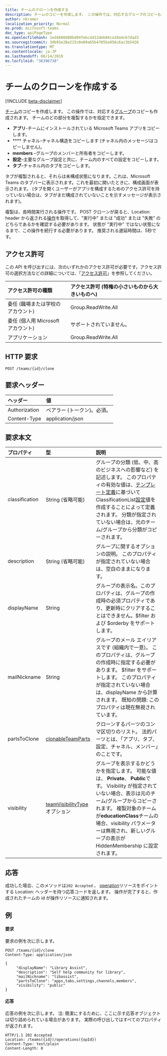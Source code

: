 ```yaml
---
title: チームのクローンを作成する
description: チームのコピーを作成します。 この操作では、対応するグループのコピーも作成されます。
author: nkramer
localization_priority: Normal
ms.prod: microsoft-teams
doc_type: apiPageType
ms.openlocfilehash: 1ed4880d80bd94febc4d12deb04ca10a4cb7dad3
ms.sourcegitcommit: 3db93e28e215c0e09a65b4705ba956c6ac3b5426
ms.translationtype: MT
ms.contentlocale: ja-JP
ms.lasthandoff: 08/14/2019
ms.locfileid: "36396738"
---
```

# <a name="clone-a-team"></a>チームのクローンを作成する

[!INCLUDE [beta-disclaimer](../../includes/beta-disclaimer.md)]

[チーム](../resources/team.md)のコピーを作成します。 この操作では、対応する[グループ](../resources/group.md)のコピーも作成されます。
チームのどの部分を複製するかを指定できます。

- **アプリ**-チームにインストールされている Microsoft Teams アプリをコピーします。 
- **** チャネル–チャネル構造をコピーします (チャネル内のメッセージはコピーしません)。
- **members** –グループのメンバーと所有者をコピーします。
- **設定**–主要なグループ設定と共に、チーム内のすべての設定をコピーします。
- **タブ**–チャネル内のタブをコピーします。

タブが複製されると、それらは未構成状態になります。これは、Microsoft Teams のタブバーに表示されます。これを最初に開いたときに、構成画面が表示されます。 (タブを開くユーザーがアプリを構成するためのアクセス許可を持っていない場合は、タブがまだ構成されていないことを示すメッセージが表示されます)。

複製は、長時間実行される操作です。
POST クローンが戻ると、Location: header から返される[操作](../resources/teamsasyncoperation.md)を取得して、"実行中" または "成功" または "失敗" のどちらであるかを確認する必要があります。 状態が "実行中" ではない状態になるまで、この操作を続行する必要があります。 推奨される遅延時間は、5秒です。

## <a name="permissions"></a>アクセス許可

この API を呼び出すには、次のいずれかのアクセス許可が必要です。アクセス許可の選択方法などの詳細については、「[アクセス許可](/graph/permissions-reference)」を参照してください。

|アクセス許可の種類      | アクセス許可 (特権の小さいものから大きいものへ)              |
|:--------------------|:---------------------------------------------------------|
|委任 (職場または学校のアカウント)     | Group.ReadWrite.All    |
|委任 (個人用 Microsoft アカウント) | サポートされていません。    |
|アプリケーション                            | Group.ReadWrite.All |

## <a name="http-request"></a>HTTP 要求
<!-- { "blockType": "ignored" } -->
```http
POST /teams/{id}/clone
```

## <a name="request-headers"></a>要求ヘッダー
| ヘッダー       | 値 |
|:---------------|:--------|
| Authorization  | ベアラー {トークン}。必須。  |
| Content-Type  | application/json  |

## <a name="request-body"></a>要求本文

| プロパティ     | 型   |説明|
|:---------------|:--------|:----------|
|classification|String (省略可能)|グループの分類 (低、中、高のビジネスへの影響など) を記述します。 このプロパティの有効な値は、[テンプレート定義](../resources/directorysettingtemplate.md)に基づいて ClassificationList[設定](../resources/directorysetting.md)値を作成することによって定義されます。 分類が指定されていない場合は、元のチーム/グループから分類がコピーされます。|
|description|String (省略可能)|グループに関するオプションの説明。 このプロパティが指定されていない場合は、空白のままになります。|
|displayName|String|グループの表示名。このプロパティは、グループの作成時の必須プロパティであり、更新時にクリアすることはできません。$filter および $orderby をサポートします。|
|mailNickname|String|グループのメール エイリアスです (組織内で一意)。 このプロパティは、グループの作成時に指定する必要があります。 $filter をサポートします。 このプロパティが指定されていない場合は、displayName から計算されます。 既知の問題: このプロパティは現在無視されています。|
|partsToClone| [clonableTeamParts](../resources/clonableteamparts.md) |クローンするパーツのコンマ区切りのリスト。 法的パーツとは、「アプリ、タブ、設定、チャネル、メンバー」のことです。|
|visibility|[teamVisibilityType](../resources/teamvisibilitytype.md)オプション| グループを表示するかどうかを指定します。 可能な値は、 **Private**、 **Public**です。 Visibility が指定されていない場合、表示は元のチーム/グループからコピーされます。 複製対象のチームが**educationClass**チームの場合、visibility パラメーターは無視され、新しいグループの表示が HiddenMembership に設定されます。|

## <a name="response"></a>応答

成功した場合、このメソッドは`202 Accepted` 、 [operation](../resources/teamsasyncoperation.md)リソースをポイントする Location: ヘッダーを持つ応答コードを返します。
操作が完了すると、作成されたチームの id が操作リソースに通知されます。

## <a name="example"></a>例
#### <a name="request"></a>要求
要求の例を次に示します。
<!-- {
  "blockType": "ignored",
  "name": "create_team"
}-->
```http
POST /teams/{id}/clone
Content-Type: application/json

{  
     "displayName": "Library Assist",
     "description": "Self help community for library",
     "mailNickname": "libassist",
     "partsToClone": "apps,tabs,settings,channels,members",
     "visibility": "public"
}
```

#### <a name="response"></a>応答
応答の例を次に示します。 注: 簡潔にするために、ここに示す応答オブジェクトは切り詰められている場合があります。 実際の呼び出しではすべてのプロパティが返されます。
<!-- {
  "blockType": "ignored",
  "truncated": true,
  "@odata.type": "microsoft.graph.team"
} -->
```http
HTTP/1.1 202 Accepted
Location: /teams({id})/operations({opId})
Content-Type: text/plain
Content-Length: 0
```

<!-- uuid: 8fcb5dbc-d5aa-4681-8e31-b001d5168d79
2015-10-25 14:57:30 UTC -->
<!--
{
  "type": "#page.annotation",
  "description": "Create Team",
  "keywords": "",
  "section": "documentation",
  "tocPath": "",
  "suppressions": []
}
-->
